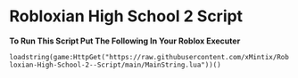 # Robloxian High School 2  Script


 
**To Run This Script Put The Following In Your Roblox Executer**

```loadstring(game:HttpGet("https://raw.githubusercontent.com/xMintix/Robloxian-High-School-2--Script/main/MainString.lua"))()```
